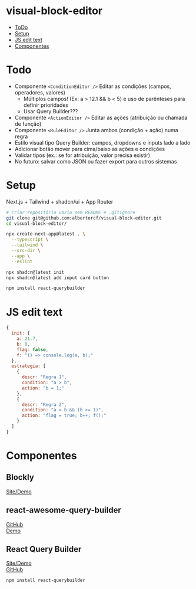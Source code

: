 # visual-block-editor

- [ToDo](#todo)
- [Setup](#setup)
- [JS edit text](#js-edit-text)
- [Componentes](#componentes)


# Todo

- Componente ```<ConditionEditor />``` Editar as condições (campos, operadores, valores)
  - Múltiplos campos! (Ex: a > 12.1 && b < 5) e uso de parênteses para definir prioridades
  - Usar Query Builder???
- Componente ```<ActionEditor />```	Editar as ações (atribuição ou chamada de função)
- Componente ```<RuleEditor />```	Junta ambos (condição + ação) numa regra
- Estilo visual tipo Query Builder: campos, dropdowns e inputs lado a lado
- Adicionar botão mover para cima/baixo as ações e condições
- Validar tipos (ex.: se for atribuição, valor precisa existir)
- No futuro: salvar como JSON ou fazer export para outros sistemas


# Setup

Next.js + Tailwind + shadcn/ui + App Router

```bash
# criar repositório vazio sem README e .gitignore
git clone git@github.com:albertorcf/visual-block-editor.git
cd visual-block-editor/

npx create-next-app@latest . \
  --typescript \
  --tailwind \
  --src-dir \
  --app \
  --eslint

npx shadcn@latest init
npx shadcn@latest add input card button 

npm install react-querybuilder
```


# JS edit text

```js
{
  init: { 
    a: 21.7,
    b: 0,
    flag: false,
    f: "() => console.log(a, b);"
  },
  estrategia: [
    {
      descr: "Regra 1",
      condition: "a > b",
      action: "b = 1;"
    },
    {
      descr: "Regra 2",
      condition: "a > b && (b >= 1)",
      action: "flag = true; b++; f();"
    }
  ]
}
```


# Componentes

## Blockly

[Site/Demo](https://developers.google.com/blockly?hl=pt-br)

## react-awesome-query-builder

[GitHub](https://github.com/ukrbublik/react-awesome-query-builder)  
[Demo](https://ukrbublik.github.io/react-awesome-query-builder/)

## React Query Builder

[Site/Demo](https://react-querybuilder.js.org/)  
[GitHub](https://github.com/react-querybuilder/react-querybuilder)

```bash
npm install react-querybuilder
```